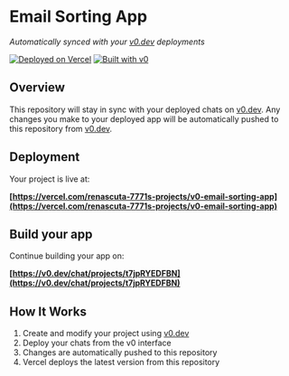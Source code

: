 # Email Sorting App

*Automatically synced with your [v0.dev](https://v0.dev) deployments*

[![Deployed on Vercel](https://img.shields.io/badge/Deployed%20on-Vercel-black?style=for-the-badge&logo=vercel)](https://vercel.com/renascuta-7771s-projects/v0-email-sorting-app)
[![Built with v0](https://img.shields.io/badge/Built%20with-v0.dev-black?style=for-the-badge)](https://v0.dev/chat/projects/t7jpRYEDFBN)

## Overview

This repository will stay in sync with your deployed chats on [v0.dev](https://v0.dev).
Any changes you make to your deployed app will be automatically pushed to this repository from [v0.dev](https://v0.dev).

## Deployment

Your project is live at:

**[https://vercel.com/renascuta-7771s-projects/v0-email-sorting-app](https://vercel.com/renascuta-7771s-projects/v0-email-sorting-app)**

## Build your app

Continue building your app on:

**[https://v0.dev/chat/projects/t7jpRYEDFBN](https://v0.dev/chat/projects/t7jpRYEDFBN)**

## How It Works

1. Create and modify your project using [v0.dev](https://v0.dev)
2. Deploy your chats from the v0 interface
3. Changes are automatically pushed to this repository
4. Vercel deploys the latest version from this repository
